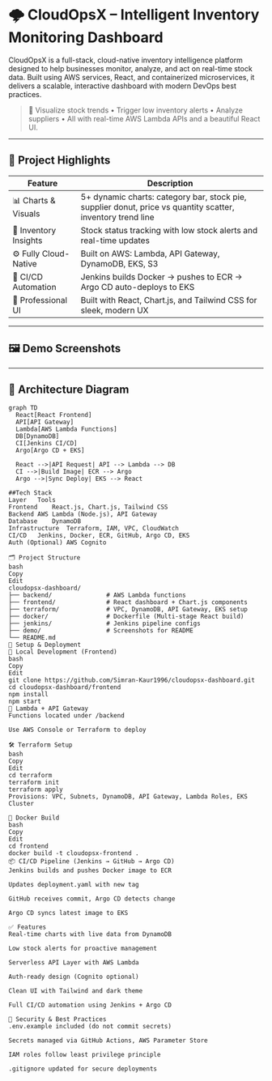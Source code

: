 # 🌩️ CloudOpsX – Intelligent Inventory Monitoring Dashboard

CloudOpsX is a full-stack, cloud-native inventory intelligence platform designed to help businesses monitor, analyze, and act on real-time stock data. Built using AWS services, React, and containerized microservices, it delivers a scalable, interactive dashboard with modern DevOps best practices.

> 🎯 Visualize stock trends • Trigger low inventory alerts • Analyze suppliers • All with real-time AWS Lambda APIs and a beautiful React UI.

---

## 🧠 Project Highlights

| Feature | Description |
|--------|-------------|
| 📊 Charts & Visuals | 5+ dynamic charts: category bar, stock pie, supplier donut, price vs quantity scatter, inventory trend line |
| 🧮 Inventory Insights | Stock status tracking with low stock alerts and real-time updates |
| ⚙️ Fully Cloud-Native | Built on AWS: Lambda, API Gateway, DynamoDB, EKS, S3 |
| 🚀 CI/CD Automation | Jenkins builds Docker → pushes to ECR → Argo CD auto-deploys to EKS |
| 🧾 Professional UI | Built with React, Chart.js, and Tailwind CSS for sleek, modern UX |

---

## 🖼️ Demo Screenshots

---

## 🧱 Architecture Diagram

```mermaid
graph TD
  React[React Frontend]
  API[API Gateway]
  Lambda[AWS Lambda Functions]
  DB[DynamoDB]
  CI[Jenkins CI/CD]
  Argo[Argo CD + EKS]

  React -->|API Request| API --> Lambda --> DB
  CI -->|Build Image| ECR --> Argo
  Argo -->|Sync Deploy| EKS --> React

##Tech Stack
Layer	Tools
Frontend	React.js, Chart.js, Tailwind CSS
Backend	AWS Lambda (Node.js), API Gateway
Database	DynamoDB
Infrastructure	Terraform, IAM, VPC, CloudWatch
CI/CD	Jenkins, Docker, ECR, GitHub, Argo CD, EKS
Auth (Optional)	AWS Cognito

🗂️ Project Structure
bash
Copy
Edit
cloudopsx-dashboard/
├── backend/               # AWS Lambda functions
├── frontend/              # React dashboard + Chart.js components
├── terraform/             # VPC, DynamoDB, API Gateway, EKS setup
├── docker/                # Dockerfile (Multi-stage React build)
├── jenkins/               # Jenkins pipeline configs
├── demo/                  # Screenshots for README
└── README.md
🚀 Setup & Deployment
🔧 Local Development (Frontend)
bash
Copy
Edit
git clone https://github.com/Simran-Kaur1996/cloudopsx-dashboard.git
cd cloudopsx-dashboard/frontend
npm install
npm start
🧠 Lambda + API Gateway
Functions located under /backend

Use AWS Console or Terraform to deploy

🛠️ Terraform Setup
bash
Copy
Edit
cd terraform
terraform init
terraform apply
Provisions: VPC, Subnets, DynamoDB, API Gateway, Lambda Roles, EKS Cluster

🐳 Docker Build
bash
Copy
Edit
cd frontend
docker build -t cloudopsx-frontend .
📦 CI/CD Pipeline (Jenkins → GitHub → Argo CD)
Jenkins builds and pushes Docker image to ECR

Updates deployment.yaml with new tag

GitHub receives commit, Argo CD detects change

Argo CD syncs latest image to EKS

✅ Features
Real-time charts with live data from DynamoDB

Low stock alerts for proactive management

Serverless API Layer with AWS Lambda

Auth-ready design (Cognito optional)

Clean UI with Tailwind and dark theme

Full CI/CD automation using Jenkins + Argo CD

🔐 Security & Best Practices
.env.example included (do not commit secrets)

Secrets managed via GitHub Actions, AWS Parameter Store

IAM roles follow least privilege principle

.gitignore updated for secure deployments

